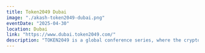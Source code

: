 ```yaml
---
title: Token2049 Dubai
image: "./akash-token2049-dubai.png"
eventDate: "2025-04-30"
location: Dubai
link: "https://www.dubai.token2049.com/"
description: "TOKEN2049 is a global conference series, where the crypto ecosystem's decision-makers connect to exchange ideas, network, and shape the industry. TOKEN2049 is the pre-eminent meeting place for entrepreneurs, institutions, industry insiders, investors, builders, and those with a strong interest in the crypto and blockchain industry."
---
```

